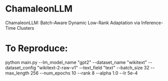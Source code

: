 # ChamaleonLLM
ChamaleonLLM: Batch-Aware Dynamic Low-Rank Adaptation via Inference-Time Clusters

# To Reproduce:
python main.py --lm_model_name "gpt2" --dataset_name "wikitext" --dataset_config "wikitext-2-raw-v1" --text_field "text" --batch_size 32 --max_length 256 --num_epochs 10 --rank 8 --alpha 1.0 --lr 5e-4
